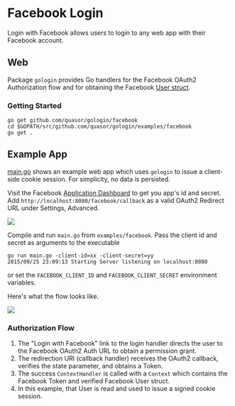 
# Facebook Login

Login with Facebook allows users to login to any web app with their Facebook account.

## Web

Package `gologin` provides Go handlers for the Facebook OAuth2 Authorization flow and for obtaining the Facebook [User struct](https://github.com/quasor/gologin/blob/master/facebook/verify.go).

### Getting Started

    go get github.com/quasor/gologin/facebook
    cd $GOPATH/src/github.com/quasor/gologin/examples/facebook
    go get .

## Example App

[main.go](main.go) shows an example web app which uses `gologin` to issue a client-side cookie session. For simplicity, no data is persisted.

Visit the Facebook [Application Dashboard](https://developers.facebook.com/apps) to get you app's id and secret. Add `http://localhost:8080/facebook/callback` as a valid OAuth2 Redirect URL under Settings, Advanced.

<img src="https://storage.googleapis.com/dghubble/facebook-valid-callback.png">

Compile and run `main.go` from `examples/facebook`. Pass the client id and secret as arguments to the executable

    go run main.go -client-id=xx -client-secret=yy
    2015/09/25 23:09:13 Starting Server listening on localhost:8080

or set the `FACEBOOK_CLIENT_ID` and `FACEBOOK_CLIENT_SECRET` environment variables.

Here's what the flow looks like.

<img src="https://storage.googleapis.com/dghubble/facebook-web-login.gif">

### Authorization Flow

1. The "Login with Facebook" link to the login handler directs the user to the Facebook OAuth2 Auth URL to obtain a permission grant.
2. The redirection URI (callback handler) receives the OAuth2 callback, verifies the state parameter, and obtains a Token.
3. The success `ContextHandler` is called with a `Context` which contains the Facebook Token and verified Facebook User struct.
4. In this example, that User is read and used to issue a signed cookie session.

